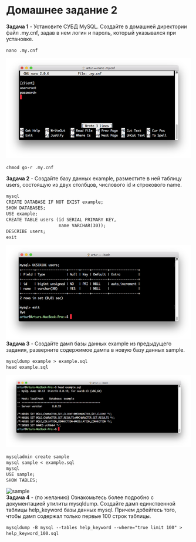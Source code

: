 # Домашнее задание 2
**Задача 1** - Установите СУБД MySQL. Создайте в домашней директории файл .my.cnf, задав в нем логин и пароль, который указывался при установке.
```
nano .my.cnf
```
![my.cnf](my.cnf.png)
```
chmod go-r .my.cnf
```
**Задача 2** - Создайте базу данных example, разместите в ней таблицу users, состоящую из двух столбцов, числового id и строкового name.
```
mysql
CREATE DATABASE IF NOT EXIST example;
SHOW DATABASES;
USE example;
CREATE TABLE users (id SERIAL PRIMARY KEY,
                    name VARCHAR(30));
DESCRIBE users;
exit
```
![users](users_table.png)  
**Задача 3** - Создайте дамп базы данных example из предыдущего задания, разверните содержимое дампа в новую базу данных sample.
```
mysqldump example > example.sql
head example.sql
```
![example](example.png)
```
mysqladmin create sample
mysql sample < example.sql
mysql
USE sample;
SHOW TABLES;
````
![sample](sample.png)  
**Задача 4** - (по желанию) Ознакомьтесь более подробно с документацией утилиты mysqldump. Создайте дамп единственной таблицы help_keyword базы данных mysql. Причем добейтесь того, чтобы дамп содержал только первые 100 строк таблицы.
```
mysqldump -B mysql --tables help_keyword --where="true limit 100" > help_keyword_100.sql
```
